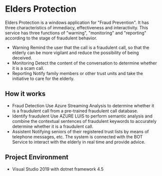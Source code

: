 # Elders Protection

Elders Protection is a windows application for "Fraud Prevention". It has three characteristics of immediacy, effectiveness and interactivity.
This service has three functions of "warning", "monitoring" and "reporting" according to the stage of fraudulent behavior.

- Warning 
Remind the user that the call is a fraudulent call, so that the elderly can be more vigilant and reduce the possibility of being deceived.
- Monitoring
Detect the content of the conversation to determine whether it is a scam call.
- Reporting
Notify family members or other trust units and take the initiative to care for the elderly.

## How it works ##
- Fraud Detection
Use Azure Streaming Analysis to determine whether it is a fraudulent call from a pre-trained fraudulent call database.
- Identify fraudulent
Use AZURE LUIS to perform semantic analysis and combine the contextual sentences of fraudulent keywords to accurately determine whether it is a fraudulent call.
- Assistent
Notifying seniors of their registered trust lists by means of telephone messages, etc.
The system is connected with the BOT Service to interact with the elderly in real time and provide advice.

## Project Environment ##
- Visual Studio 2019 with dotnet framework 4.5